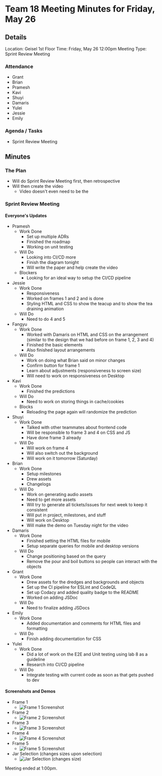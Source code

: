 # Team 18 Meeting Minutes for Friday, May 26

## Details

Location: Geisel 1st Floor
Time: Friday, May 26 12:00pm
Meeting Type: Sprint Review Meeting

### Attendance

-   Grant
-   Brian
-   Pramesh
-   Kavi
-   Shuyi
-   Damaris
-   Yulei
-   Jessie
-   Emily

### Agenda / Tasks

-   Sprint Review Meeting

## Minutes

### The Plan

-   Will do Sprint Review Meeting first, then retrospective
-   Will then create the video
    -   Video doesn't even need to be the

### Sprint Review Meeting

#### Everyone's Updates

-   Pramesh
    -   Work Done
        -   Set up multiple ADRs
        -   Finished the roadmap
        -   Working on unit testing
    -   Will Do
        -   Looking into CI/CD more
        -   Finish the diagram tonight
        -   Will write the paper and help create the video
    -   Blockers
        -   Looking for an ideal way to setup the CI/CD pipeline
-   Jessie
    -   Work Done
        -   Responsiveness
        -   Worked on frames 1 and 2 and is done
        -   Styling HTML and CSS to show the teacup and to show the tea draining animation
    -   Will Do
        -   Need to do 4 and 5
-   Fangyu
    -   Work Done
        -   Worked with Damaris on HTML and CSS on the arrangement (similar to the design that we had before on frame 1, 2, 3 and 4)
        -   Finished the basic elements
        -   Also finished layout arrangements
    -   Will Do
        -   Work on doing what Brian said on minor changes
        -   Confirm button for frame 1
        -   Learn about adjustments (responsiveness to screen size)
        -   Will need to work on responsiveness on Desktop
-   Kavi
    -   Work Done
        -   Finished the predictions
    -   Will Do
        -   Need to work on storing things in cache/cookies
    -   Blocks
        -   Reloading the page again will randomize the prediction
-   Shuyi
    -   Work Done
        -   Talked with other teammates about frontend code
        -   Will be responsible to frame 3 and 4 on CSS and JS
        -   Have done frame 3 already
    -   Will Do
        -   Will work on frame 4
        -   Will also switch out the background
        -   Will work on it tomorrow (Saturday)
-   Brian
    -   Work Done
        -   Setup milestones
        -   Drew assets
        -   Changelogs
    -   Will Do
        -   Work on generating audio assets
        -   Need to get more assets
        -   Will try to generate all tickets/issues for next week to keep it consistent
        -   Will put in project, milestones, and stuff
        -   Will work on Desktop
        -   Will make the demo on Tuesday night for the video
-   Damaris
    -   Work Done
        -   Finished setting the HTML files for mobile
        -   Setup separate queries for mobile and desktop versions
    -   Will Do
        -   Change positioning based on the query
        -   Remove the pour and boil buttons so people can interact with the objects
-   Grant
    -   Work Done
        -   Drew assets for the dredges and backgrounds and objects
        -   Set up the CI pipeline for ESLint and CodeQL
        -   Set up Codacy and added quality badge to the README
        -   Worked on adding JSDoc
    -   Will Do
        -   Need to finalize adding JSDocs
-   Emily
    -   Work Done
        -   Added documentation and comments for HTML files and formatting
    -   Will Do
        -   Finish adding documentation for CSS
-   Yulei
    -   Work Done
        -   Did a lot of work on the E2E and Unit testing using lab 8 as a guideline
        -   Research into CI/CD pipeline
    -   Will Do
        -   Integrate testing with current code as soon as that gets pushed to dev

#### Screenshots and Demos

-   Frame 1
    -   ![Frame 1 Screenshot](../demos/052623-sprintreview/frame1.png)
-   Frame 2
    -   ![Frame 2 Screenshot](../demos/052623-sprintreview/frame2.png)
-   Frame 3
    -   ![Frame 3 Screenshot](../demos/052623-sprintreview/frame3.png)
-   Frame 4
    -   ![Frame 4 Screenshot](../demos/052623-sprintreview/frame4.png)
-   Frame 5
    -   ![Frame 5 Screenshot](../demos/052623-sprintreview/frame5.png)
-   Jar Selection (changes sizes upon selection)
    -   ![Jar Selection (changes size)](../demos/052623-sprintreview/selectjar.png)

Meeting ended at 1:00pm.
